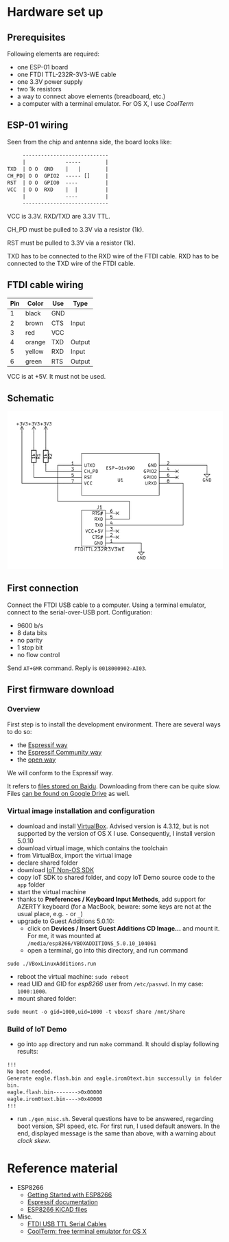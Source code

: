 # Hardware set up #

## Prerequisites ##

Following elements are required:

* one ESP-01 board
* one FTDI TTL-232R-3V3-WE cable
* one 3.3V power supply
* two 1k resistors
* a way to connect above elements (breadboard, etc.)
* a computer with a terminal emulator. For OS X, I use *CoolTerm*

## ESP-01 wiring ##

Seen from the chip and antenna side, the board looks like:

```
     ----------------------------
     |             -----        |
TXD  | O O  GND    |   |        |
CH_PD| O O  GPIO2  ----- []     |
RST  | O O  GPIO0  ----         |
VCC  | O O  RXD    |  |         |
     |             ----         |
     ----------------------------
```

VCC is 3.3V. RXD/TXD are 3.3V TTL.

CH_PD must be pulled to 3.3V via a resistor (1k).

RST must be pulled to 3.3V via a resistor (1k).

TXD has to be connected to the RXD wire of the FTDI cable. RXD has to
be connected to the TXD wire of the FTDI cable.

## FTDI cable wiring ##

| Pin | Color  | Use | Type   |
| --- | ------ | --- | ------ |
| 1   | black  | GND |        |
| 2   | brown  | CTS | Input  |
| 3   | red    | VCC |        |
| 4   | orange | TXD | Output |
| 5   | yellow | RXD | Input  |
| 6   | green  | RTS | Output |

VCC is at +5V. It must not be used.

## Schematic ##

![](ESP-01-1.png)

## First connection ##

Connect the FTDI USB cable to a computer. Using a terminal emulator,
connect to the serial-over-USB port. Configuration:

* 9600 b/s
* 8 data bits
* no parity
* 1 stop bit
* no flow control

Send `AT+GMR` command. Reply is `0018000902-AI03`.

## First firmware download ##

### Overview ###

First step is to install the development environment. There are several ways to do so:

* the [Espressif way](http://bbs.espressif.com/viewtopic.php?f=67&t=821)
* the [Espressif Community way](https://github.com/esp8266/esp8266-wiki/wiki/Toolchain)
* the [open way](https://github.com/pfalcon/esp-open-sdk)

We will conform to the Espressif way.

It refers to [files stored on Baidu](http://pan.baidu.com/s/1gd3T14n). Downloading from there can be quite slow. Files [can be found on Google Drive](https://drive.google.com/folderview?id=0B5bwBE9A5dBXaExvdDExVFNrUXM&usp=sharing) as well.

### Virtual image installation and configuration ###

* download and install [VirtualBox](https://www.virtualbox.org/wiki/Downloads). Advised version is 4.3.12, but is not supported by the version of OS X I use. Consequently, I install version 5.0.10
* download virtual image, which contains the toolchain
* from VirtualBox, import the virtual image
* declare shared folder
* download [IoT Non-OS SDK](http://bbs.espressif.com/viewtopic.php?f=46&t=1124)
* copy IoT SDK to shared folder, and copy IoT Demo source code to the `app` folder
* start the virtual machine
* thanks to **Preferences / Keyboard Input Methods**, add support for AZERTY keyboard (for a MacBook, beware: some keys are not at the usual place, e.g. `-` or `_`)
* upgrade to Guest Additions 5.0.10:
  * click on **Devices / Insert Guest Additions CD Image...** and mount it. For me, it was mounted at ``/media/esp8266/VBOXADDITIONS_5.0.10_104061``
  * open a terminal, go into this directory, and run command

```
sudo ./VBoxLinuxAdditions.run
```
* reboot the virtual machine: ``sudo reboot``
* read UID and GID for *esp8266* user from ``/etc/passwd``. In my case: ``1000:1000``.
* mount shared folder:

```
sudo mount -o gid=1000,uid=1000 -t vboxsf share /mnt/Share
```

### Build of IoT Demo ###

* go into ``app`` directory and run ``make`` command. It should display following results:

```
!!!
No boot needed.  
Generate eagle.flash.bin and eagle.irom0text.bin successully in folder bin.  
eagle.flash.bin-------->0x00000  
eagle.irom0text.bin---->0x40000  
!!!
```
* run ``./gen_misc.sh``. Several questions have to be answered, regarding boot version, SPI speed, etc. For first run, I used default answers. In the end, displayed message is the same than above, with a warning about *clock skew*.

# Reference material #

* ESP8266
  * [Getting Started with ESP8266](http://www.esp8266.com/wiki/doku.php?id=getting-started-with-the-esp8266)
  * [Espressif documentation](http://bbs.espressif.com/viewtopic.php?f=67&t=225)
  * [ESP8266 KiCAD files](https://github.com/jdunmire/kicad-ESP8266)
* Misc.
  * [FTDI USB TTL Serial Cables](http://www.ftdichip.com/Products/Cables/USBTTLSerial.htm)
  * [CoolTerm: free terminal emulator for OS X](http://freeware.the-meiers.org/)